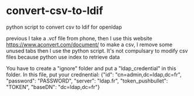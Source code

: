 # convert-csv-to-ldif
python script to convert csv to ldif for openldap

previous I take a .vcf file from phone, then I use this website https://www.aconvert.com/document/ to make a csv, I remove some unused tabs then I use the python script.
It's not compulsary to modify csv files because python use index to retrieve data 


You have to create a "ignore" folder and put a "ldap_credential" in this folder.
In this file, put your crednential:
{"id": "cn=admin,dc=ldap,dc=fr", "password": "PASSWORD", "server": "ldap.fr", "token_pushbullet":  "TOKEN", "baseDN":  "dc=ldap,dc=fr"} 
